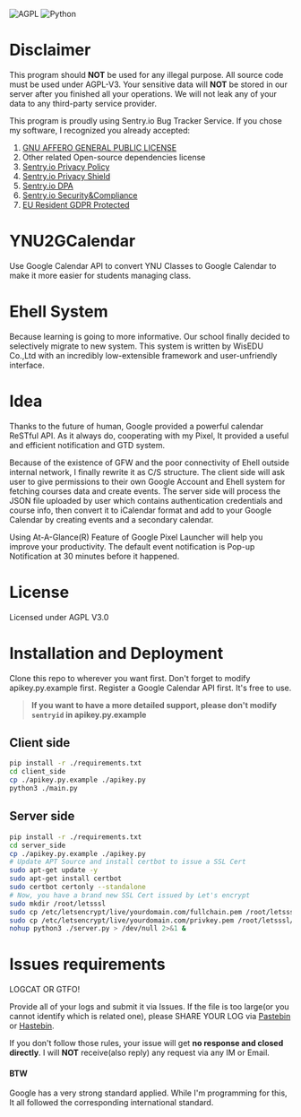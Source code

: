 ![AGPL](https://img.shields.io/github/license/kmahyyg/YNU2GCalendar.svg)
![Python](https://img.shields.io/badge/Python-3.5%2B-blue.svg)

# Disclaimer

This program should **NOT** be used for any illegal purpose. All source code must be used under AGPL-V3.
Your sensitive data will **NOT** be stored in our server after you finished all your operations.
We will not leak any of your data to any third-party service provider.

This program is proudly using Sentry.io Bug Tracker Service. If you chose my software, I recognized you already accepted:
1. [GNU AFFERO GENERAL PUBLIC LICENSE](https://www.gnu.org/licenses/agpl-3.0-standalone.html)
2. Other related Open-source dependencies license
3. [Sentry.io Privacy Policy](https://sentry.io/legal/privacy/1.0.0/)
4. [Sentry.io Privacy Shield](https://www.privacyshield.gov/participant?id=a2zt0000000TNDzAAO)
5. [Sentry.io DPA](https://sentry.io/security/#data-seurity-and-privacy)
6. [Sentry.io Security&Compliance](https://sentry.io/security/#data-seurity-and-privacy)
7. [EU Resident GDPR Protected](https://gdpr-info.eu/)


# YNU2GCalendar

Use Google Calendar API to convert YNU Classes to Google Calendar to make it more easier for students managing class.

# Ehell System

Because learning is going to more informative. Our school finally decided to selectively migrate to new system.
This system is written by WisEDU Co.,Ltd with an incredibly low-extensible framework and user-unfriendly interface.

# Idea

Thanks to the future of human, Google provided a powerful calendar ReSTful API.
As it always do, cooperating with my Pixel, It provided a useful and efficient notification and GTD system.

Because of the existence of GFW and the poor connectivity of Ehell outside internal network, I finally rewrite it as C/S structure. 
The client side will ask user to give permissions to their own Google Account and Ehell system for fetching courses data and create events.
The server side will process the JSON file uploaded by user which contains authentication credentials and course info, then convert it to iCalendar format and add to your Google Calendar by creating events and a secondary calendar.

Using At-A-Glance(R) Feature of Google Pixel Launcher will help you improve your productivity.
The default event notification is Pop-up Notification at 30 minutes before it happened.

# License

Licensed under AGPL V3.0

# Installation and Deployment

Clone this repo to wherever you want first.
Don't forget to modify apikey.py.example first.
Register a Google Calendar API first. It's free to use.

> **If you want to have a more detailed support, please don't modify ```sentryid``` in apikey.py.example**

## Client side

```sh
pip install -r ./requirements.txt
cd client_side
cp ./apikey.py.example ./apikey.py
python3 ./main.py
```

## Server side

```sh
pip install -r ./requirements.txt
cd server_side
cp ./apikey.py.example ./apikey.py
# Update APT Source and install certbot to issue a SSL Cert
sudo apt-get update -y
sudo apt-get install certbot
sudo certbot certonly --standalone
# Now, you have a brand new SSL Cert issued by Let's encrypt
sudo mkdir /root/letsssl
sudo cp /etc/letsencrypt/live/yourdomain.com/fullchain.pem /root/letsssl/
sudo cp /etc/letsencrypt/live/yourdomain.com/privkey.pem /root/letsssl/
nohup python3 ./server.py > /dev/null 2>&1 &
```

# Issues requirements

LOGCAT OR GTFO!

Provide all of your logs and submit it via Issues. If the file is too large(or you cannot identify which is related one),
please SHARE YOUR LOG via [Pastebin](http://pastebin.ubuntu.com) or [Hastebin](http://hastebin.com).
 
If you don't follow those rules, your issue will get **no response and closed directly**.
I will **NOT** receive(also reply) any request via any IM or Email.

#### BTW

Google has a very strong standard applied. While I'm programming for this, It all followed the corresponding international standard.